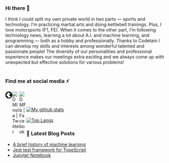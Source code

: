 ### Hi there 👋
I think I could split my own private world in two parts — sports and technology. I’m practicing martial arts and doing kettlebell trainings. Plus, I love motorsports (F1, FE). When it comes to the other part, I’m following technology news, learning a lot about A.I. and machine learning, and programming — both as a hobby and professionally. Thanks to Codetain I can develop my skills and interests among wonderful talented and passionate people! The diversity of our personalities and professional experience makes our meetings extra exciting and we always come up with unexpected but effective solutions for various problems!
<br></br>

### Find me at social media ⚡
[<img align="left" alt="DominikMarciniszyn" width="22px" src="https://raw.githubusercontent.com/iconic/open-iconic/master/svg/globe.svg" />][website]
[<img align="left" alt="DMInsta | Twitter" width="22px" src="https://cdn.jsdelivr.net/npm/simple-icons@v3/icons/instagram.svg" />][instagram]
[<img align="left" alt="DMFb | Facebook" width="22px" src="https://cdn.jsdelivr.net/npm/simple-icons@v3/icons/facebook.svg" />][facebook]
<br></br>

[![My github stats](https://github-readme-stats.vercel.app/api?username=DominikMarciniszyn&count_private=true&show_icons=true&theme=tokyonight)](https://github.com/DominikMarciniszyn/github-readme-stats)
<br></br>
[![Top Langs](https://github-readme-stats.vercel.app/api/top-langs/?username=DominikMarciniszyn&hide=javascript,html&langs_count=5)](https://github.com/DominikMarciniszyn/github-readme-stats)

### 📕 Latest Blog Posts
- [A brief history of machine learning](https://codetain.com/blog/a-brief-history-of-machine-learning)
- [Jest test framework for TypeScript](https://codetain.com/blog/jest-test-framework-for-typescript)
- [Jupyter Notebook](https://codetain.com/blog/jupyter-notebook)
<br></br> 

<!--
**DominikMarciniszyn/DominikMarciniszyn** is a ✨ _special_ ✨ repository because its `README.md` (this file) appears on your GitHub profile.

Here are some ideas to get you started:

- 🔭 I’m currently working on ...
- 🌱 I’m currently learning ...
- 👯 I’m looking to collaborate on ...
- 🤔 I’m looking for help with ...
- 💬 Ask me about ...
- 📫 How to reach me: ...
- 😄 Pronouns: ...
- ⚡ Fun fact: ...
-->

[website]: https://codetain.com/about-us/dominik-marciniszyn/
[facebook]: https://facebook.com/Roucher25/
[instagram]: https://instagram.com/rouch25/
